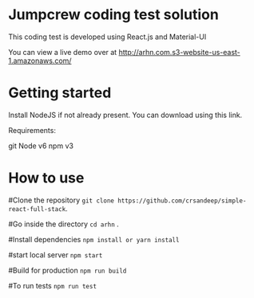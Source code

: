 # Jumpcrew coding test solution

This coding test is developed using React.js and Material-UI

You can view a live demo over at http://arhn.com.s3-website-us-east-1.amazonaws.com/
# Getting started

Install NodeJS if not already present. You can download using this link.

Requirements:

git
Node v6
npm v3

# How to use

#Clone the repository
 ```git clone https://github.com/crsandeep/simple-react-full-stack```.

#Go inside the directory
 ```cd arhn``` . 

#Install dependencies
```npm install or yarn install``` 

#start local server
 ```npm start```

#Build for production
```npm run build```

#To run tests
```npm run test```
